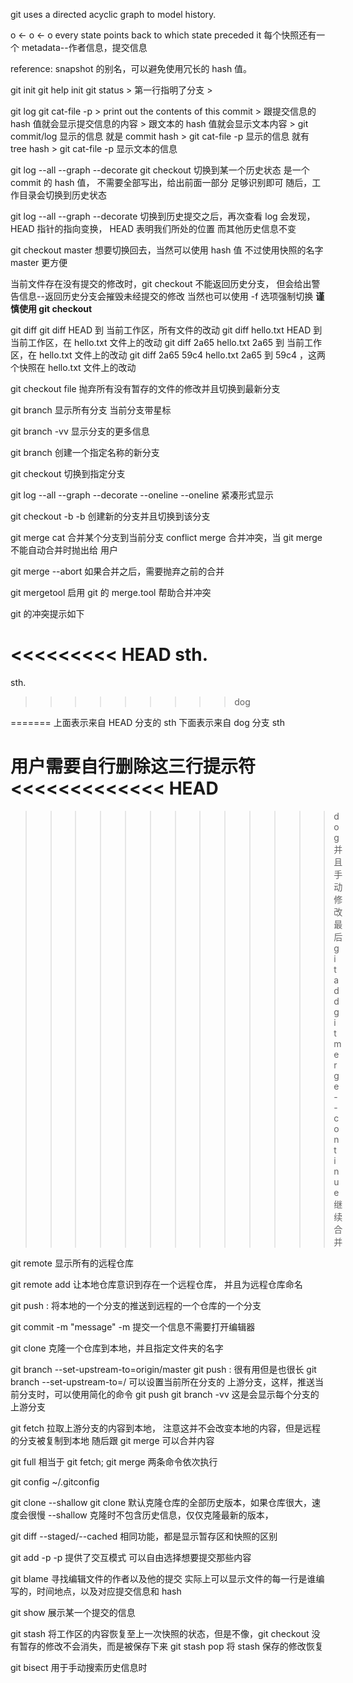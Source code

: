 git uses a directed acyclic graph to model history.

o <- o <- o
every state points back to which state preceded it
每个快照还有一个 metadata--作者信息，提交信息

reference: snapshot 的别名，可以避免使用冗长的
hash 值。

git init 
git help init
git status
	> 第一行指明了分支
	> 

git log
git cat-file -p <hash>
	> print out the contents of this commit
	> 跟提交信息的 hash 值就会显示提交信息的内容
	> 跟文本的 hash 值就会显示文本内容
	> git commit/log 显示的信息 就是 commit hash
	> git cat-file -p <commit hash>显示的信息 就有 tree hash
	> git cat-file -p <tree hash> 显示文本的信息

git log --all --graph --decorate
git checkout <prefix>
	切换到某一个历史状态
	<prefix> 是一个 commit 的 hash 值，
	不需要全部写出，给出前面一部分
	足够识别即可
	随后，工作目录会切换到历史状态

git log --all --graph --decorate
	切换到历史提交之后，再次查看 log
	会发现，HEAD 指针的指向变换，
	HEAD 表明我们所处的位置
	而其他历史信息不变

git checkout master
	想要切换回去，当然可以使用 hash 值
	不过使用快照的名字 master 更方便

当前文件存在没有提交的修改时，git checkout 不能返回历史分支，
但会给出警告信息--返回历史分支会摧毁未经提交的修改
当然也可以使用 -f 选项强制切换
**谨慎使用 git checkout**

git diff
	git diff
	HEAD 到 当前工作区，所有文件的改动
	git diff hello.txt
	HEAD 到 当前工作区，在 hello.txt 文件上的改动
	git diff 2a65 hello.txt
	2a65 到 当前工作区，在 hello.txt 文件上的改动
	git diff 2a65 59c4 hello.txt
	2a65 到 59c4 ，这两个快照在 hello.txt 文件上的改动

git checkout file
	抛弃所有没有暂存的文件的修改并且切换到最新分支

git branch
	显示所有分支 当前分支带星标

git branch -vv
	显示分支的更多信息

git branch <name>
	创建一个指定名称的新分支

git checkout <branch name>
	切换到指定分支

git log --all --graph --decorate --oneline
	--oneline 紧凑形式显示

git checkout -b <name>
	-b 创建新的分支并且切换到该分支

git merge cat
	合并某个分支到当前分支
	conflict merge 合并冲突，当 git merge 不能自动合并时抛出给
	用户

git merge --abort
	如果合并之后，需要抛弃之前的合并

git mergetool
	启用 git 的 merge.tool 帮助合并冲突

git 的冲突提示如下

<<<<<<<<< HEAD
sth.
=========
sth.
>>>>>>>>> dog

======= 上面表示来自 HEAD 分支的 sth
下面表示来自 dog 分支 sth

用户需要自行删除这三行提示符
<<<<<<<<<<<<< HEAD
=============
>>>>>>>>>>>>> dog
并且手动修改
最后 git add 
git merge --continue
	继续合并

git remote
	显示所有的远程仓库

git remote add <name> <url>
	让本地仓库意识到存在一个远程仓库<url>，
	并且为远程仓库命名<name>

git push <remote> <local branch>:<remote branch>
	将本地的一个分支的推送到远程的一个仓库的一个分支

git commit -m "message"
	-m 提交一个信息不需要打开编辑器

git clone <url> <folder name>
	克隆一个仓库到本地，并且指定文件夹的名字

git branch --set-upstream-to=origin/master
	git push <remote> <local branch>:<remote branch> 很有用但是也很长
	git branch --set-upstream-to=<remote>/<branch> 可以设置当前所在分支的
	上游分支，这样，推送当前分支时，可以使用简化的命令 git push
	git branch -vv 这是会显示每个分支的上游分支
	
git fetch
	拉取上游分支的内容到本地，
	注意这并不会改变本地的内容，但是远程的分支被复制到本地
	随后跟 git merge 可以合并内容

git full
	相当于 git fetch; git merge 两条命令依次执行

git config
	~/.gitconfig

git clone --shallow
	git clone 默认克隆仓库的全部历史版本，如果仓库很大，速度会很慢
	--shallow 克隆时不包含历史信息，仅仅克隆最新的版本，

git diff --staged/--cached
	相同功能，都是显示暂存区和快照的区别

git add -p 
	-p 提供了交互模式
	可以自由选择想要提交那些内容

git blame
	寻找编辑文件的作者以及他的提交
	实际上可以显示文件的每一行是谁编写的，时间地点，以及对应提交信息和 hash

git show <hash>
	展示某一个提交的信息

git stash
	将工作区的内容恢复至上一次快照的状态，但是不像，git checkout
	没有暂存的修改不会消失，而是被保存下来
	git stash pop
		将 stash 保存的修改恢复

git bisect
	用于手动搜索历史信息时
